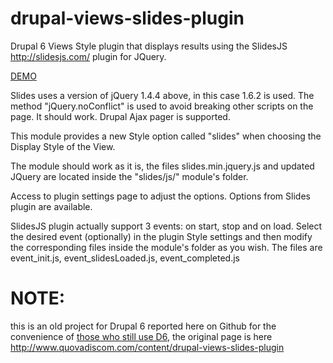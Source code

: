# drupal-views-slides-plugin
Drupal 6 Views Style plugin that displays results using the SlidesJS http://slidesjs.com/ plugin for JQuery.

[DEMO](http://www.quovadiscom.com/content/drupal-views-slides-plugin)

Slides uses a version of jQuery 1.4.4 above, in this case 1.6.2 is used. The method "jQuery.noConflict" is used to avoid breaking other scripts on the page. It should work. Drupal Ajax pager is supported.

This module provides a new Style option called "slides" when choosing the Display Style of the View.

The module should work as it is, the files slides.min.jquery.js and updated JQuery are located inside the "slides/js/" module's folder.

Access to plugin settings page to adjust the options. Options from Slides plugin are available.

SlidesJS plugin actually support 3 events: on start, stop and on load. Select the desired event (optionally) in the plugin Style settings and then modify the corresponding files inside the module's folder as you wish. The files are event_init.js, event_slidesLoaded.js, event_completed.js

# NOTE:
this is an old project for Drupal 6 reported here on Github for the convenience of [those who still use D6](https://www.drupal.org/project/usage/drupal), the original page is here http://www.quovadiscom.com/content/drupal-views-slides-plugin

